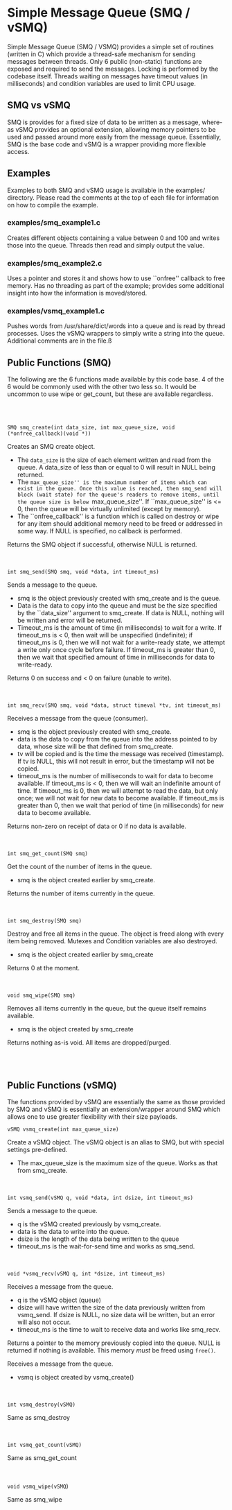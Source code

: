 # Simple Message Queue (SMQ / vSMQ)

Simple Message Queue (SMQ / VSMQ) provides a simple set of routines 
(written in C) which provide a thread-safe mechanism for sending 
messages between threads. Only 6 public (non-static) functions are
exposed and required to send the messages. Locking is performed
by the codebase itself. Threads waiting on messages have timeout
values (in milliseconds) and condition variables are used to limit
CPU usage.

## SMQ vs vSMQ

SMQ is provides for a fixed size of data to be written as a message,
where-as vSMQ provides an optional extension, allowing memory 
pointers to be used and passed around more easily from the message 
queue. Essentially, SMQ is the base code and vSMQ is a wrapper
providing more flexible access. 

## Examples

Examples to both SMQ and vSMQ usage is available in the examples/
directory. Please read the comments at the top of each file for
information on how to compile the example.

### examples/smq_example1.c

Creates different objects containing a value between 0 and 100 and
writes those into the queue. Threads then read and simply output
the value. 

### examples/smq_example2.c

Uses a pointer and stores it and shows how to use ``onfree'' callback
to free memory. Has no threading as part of the example; provides
some additional insight into how the information is moved/stored.

### examples/vsmq_example1.c

Pushes words from /usr/share/dict/words into a queue and is read
by thread processes. Uses the vSMQ wrappers to simply write a string
into the queue. Additional comments are in the file.ß

## Public Functions (SMQ)

The following are the 6 functions made available by this code base. 4 of the
6 would be commonly used with the other two less so. It would be uncommon
to use wipe or get_count, but these are available regardless.

<br><br>

`SMQ smq_create(int data_size, int max_queue_size, void (*onfree_callback)(void *))`

Creates an SMQ create object. 

* The ``data_size`` is the size of each element written and read from the queue. A
data_size of less than or equal to 0 will result in NULL being returned.
* The ``max_queue_size'' is the maximum number of items which can exist in the queue.
Once this value is reached, then smq_send will block (wait state) for the queue's
readers to remove items, until the queue size is below ``max_queue_size''. 
If ``max_queue_size'' is <= 0, then the queue will be virtually unlimited (except
by memory).
* The ``onfree_callback'' is a function which is called on destroy or wipe for any 
item should additional memory need to be freed or addressed in some way. If NULL
is specified, no callback is performed.

Returns the SMQ object if successful, otherwise NULL is returned.

<br><br>
`int smq_send(SMQ smq, void *data, int timeout_ms)`

Sends a message to the queue. 
* smq is the object previously created with smq_create and is the queue. 
* Data is the data to copy into the queue and must be the size
specified by the ``data_size'' argument to smq_create. If data is NULL, nothing will
be written and error will be returned.
* Timeout_ms is the amount of time (in milliseconds) to wait for a write. If
timeout_ms is < 0, then wait will be unspecified (indefinite); if 
timeout_ms is 0, then we will not wait for a write-ready state, we attempt
a write only once cycle before failure. If timeout_ms is greater than 0, then
we wait that specified amount of time in milliseconds for data to write-ready.

Returns 0 on success and < 0 on failure (unable to write).

<br><br>
`int smq_recv(SMQ smq, void *data, struct timeval *tv, int timeout_ms)`

Receives a message from the queue (consumer).
* smq is the object previously created with smq_create.
* data is the data to copy from the queue into the address pointed to by data, whose
size will be that defined from smq_create.
* tv will be copied and is the time the message was received (timestamp). If
tv is NULL, this will not result in error, but the timestamp will not be copied.
* timeout_ms is the number of milliseconds to wait for data to become available. 
If timeout_ms is < 0, then we will wait an indefinite amount of time. If timeout_ms
is 0, then we will attempt to read the data, but only once; we will not wait for
new data to become available. If timeout_ms is greater than 0, then we wait that
period of time (in milliseconds) for new data to become available.

Returns non-zero on receipt of data or 0 if no data is available.

<br><br>
`int smq_get_count(SMQ smq)`

Get the count of the number of items in the queue.
* smq is the object created earlier by smq_create.

Returns the number of items currently in the queue.

<br><br>
`int smq_destroy(SMQ smq)`

Destroy and free all items in the queue. The object is freed along with every item
being removed. Mutexes and Condition variables are also destroyed.
* smq is the object created earlier by smq_create

Returns 0 at the moment.

<br><br>
`void smq_wipe(SMQ smq)`

Removes all items currently in the queue, but the queue itself remains available.
* smq is the object created by smq_create

Returns nothing as-is void. All items are dropped/purged.

<br><br>
## Public Functions (vSMQ)

The functions provided by vSMQ are essentially the same as those provided by SMQ 
and vSMQ is essentially an extension/wrapper around SMQ which allows one to use
greater flexibility with their size payloads.

`vSMQ vsmq_create(int max_queue_size)`

Create a vSMQ object. The vSMQ object is an alias to SMQ, but with special settings
pre-defined. 

* The max_queue_size is the maximum size of the queue. Works as that from smq_create.

<br><br>
`int vsmq_send(vSMQ q, void *data, int dsize, int timeout_ms)`

Sends a message to the queue.

* q is the vSMQ created previously by vsmq_create.
* data is the data to write into the queue.
* dsize is the length of the data being written to the queue 
* timeout_ms is the wait-for-send time and works as smq_send.

<br><br>
`void *vsmq_recv(vSMQ q, int *dsize, int timeout_ms)`

Receives a message from the queue.

* q is the vSMQ object (queue)
* dsize will have written the size of the data previously written from vsmq_send.
If dsize is NULL, no size data will be written, but an error will also not occur.
* timeout_ms is the time to wait to receive data and works like smq_recv.

Returns a pointer to the memory previously copied into the queue. NULL is returned
if nothing is available. This memory *must* be freed using `free()`.

Receives a message from the queue.
* vsmq is object created by vsmq_create()

<br><br>
`int vsmq_destroy(vSMQ)`

Same as smq_destroy

<br><br>
`int vsmq_get_count(vSMQ)`

Same as smq_get_count

<br><br>
`void vsmq_wipe(vSMQ`)

Same as smq_wipe